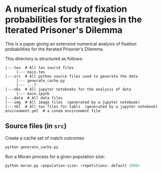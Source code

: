 # A numerical study of fixation probabilities for strategies in the Iterated Prisoner's Dilemma

This is a paper giving an extensive numerical analysis of fixation probabilities
for the Iterated Prisoner's Dilemma.

This directory is structured as follows:

```
|---tex  # All tex source files
     |--- main.tex
|---src  # All python source files used to generate the data
     |--- generate_cache.py
     |--- ...?
|---nbs  # All jupyter notebooks for the analysis of data
     |--- main.ipynb
|---data  # All data files
|---img  # All image files  (generated by a jupyter notebook)
|---tbl  # All tex files for tabls  (generated by a jupyter notebook)
environment.yml  # a conda environment file
```

## Source files (in `src`)

Create a cache set of match outcomes

```bash
python generate_cache.py
```

Run a Moran process for a given population size:

```bash
python moran.py <population-size> <repetitions: default 1000>
```
